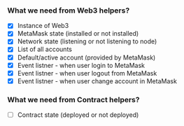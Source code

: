 ### What we need from Web3 helpers?

- [x] Instance of Web3
- [x] MetaMask state (installed or not installed)
- [x] Network state (listening or not listening to node)
- [x] List of all accounts
- [x] Default/active account (provided by MetaMask)
- [x] Event listner - when user login to MetaMask
- [x] Event listner - when user logout from MetaMask
- [x] Event listner - when user change account in MetaMask

### What we need from Contract helpers?

- [ ] Contract state (deployed or not deployed)
